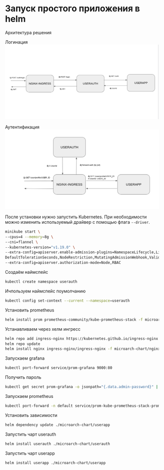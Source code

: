 # Запуск простого приложения в helm

Архитектура решения

Логинация
![login-schema](./README.assets/login-schema.png)

Аутентификация
![auth-schema](./README.assets/auth-schema.png)

После установки нужно запустить Kubernetes. При необходимости можно изменить используемый драйвер с помощью
флага `--driver`.

```bash
minikube start \
--cpus=4 --memory=8g \
--cni=flannel \
--kubernetes-version="v1.19.0" \
--extra-config=apiserver.enable-admission-plugins=NamespaceLifecycle,LimitRanger,ServiceAccount,DefaultStorageClass,\
DefaultTolerationSeconds,NodeRestriction,MutatingAdmissionWebhook,ValidatingAdmissionWebhook,ResourceQuota,PodPreset \
--extra-config=apiserver.authorization-mode=Node,RBAC
```


Создаём наймспейс
```bash
kubectl create namespace userauth
```

Ичпользуем наймспейс поумолчанию
```bash
kubectl config set-context --current --namespace=userauth
```

Установить prometheus
```bash
helm install prom prometheus-community/kube-prometheus-stack -f microarch-chart/prometheus.yaml --atomic
```

Устанавливаем через хелм ингресс
```bash
helm repo add ingress-nginx https://kubernetes.github.io/ingress-nginx
helm repo update
helm install nginx ingress-nginx/ingress-nginx -f microarch-chart/nginx-ingress.yaml --atomic
```

Запускаем grafana
```bash
kubectl port-forward service/prom-grafana 9000:80
```

Получить пароль
```bash
kubectl get secret prom-grafana -o jsonpath="{.data.admin-password}" | base64 --decode ; echo
```

Запускаем prometheus
```bash
kubectl port-forward -n default service/prom-kube-prometheus-stack-prometheus 9090
```

Установить зависимости
```bash
helm dependency update ./microarch-chart/userapp
```

Запустить чарт userauth
```bash
helm install userauth ./microarch-chart/userauth
```

Запустить чарт userapp
```bash
helm install userapp ./microarch-chart/userapp
```